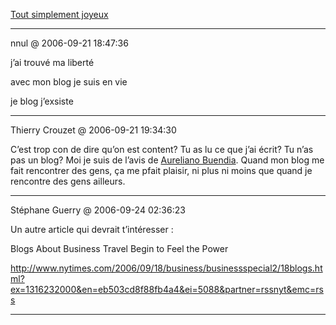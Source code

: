 [Tout simplement joyeux](../../../2006/9/tout-simplement-joyeux.md)

---
nnul @ 2006-09-21 18:47:36

j’ai trouvé ma liberté 

avec mon blog je suis en vie

je blog j’exsiste

---

Thierry Crouzet @ 2006-09-21 19:34:30

C’est trop con de dire qu’on est content? Tu as lu ce que j’ai écrit? Tu n’as pas un blog? Moi je suis de l’avis de [Aureliano Buendia](http://20six.fr/aurelianobuendia/art/1329669/Le_VRAI_pouvoir_d_Internet_). Quand mon blog me fait rencontrer des gens, ça me pfait plaisir, ni plus ni moins que quand je rencontre des gens ailleurs.

---

Stéphane Guerry @ 2006-09-24 02:36:23

Un autre article qui devrait t’intéresser :

Blogs About Business Travel Begin to Feel the Power

http://www.nytimes.com/2006/09/18/business/businessspecial2/18blogs.html?ex=1316232000&en=eb503cd8f88fb4a4&ei=5088&partner=rssnyt&emc=rss

---

